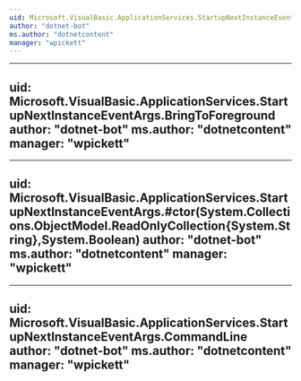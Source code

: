 ```yaml
---
uid: Microsoft.VisualBasic.ApplicationServices.StartupNextInstanceEventArgs
author: "dotnet-bot"
ms.author: "dotnetcontent"
manager: "wpickett"
---
```


---
uid: Microsoft.VisualBasic.ApplicationServices.StartupNextInstanceEventArgs.BringToForeground
author: "dotnet-bot"
ms.author: "dotnetcontent"
manager: "wpickett"
---

---
uid: Microsoft.VisualBasic.ApplicationServices.StartupNextInstanceEventArgs.#ctor(System.Collections.ObjectModel.ReadOnlyCollection{System.String},System.Boolean)
author: "dotnet-bot"
ms.author: "dotnetcontent"
manager: "wpickett"
---

---
uid: Microsoft.VisualBasic.ApplicationServices.StartupNextInstanceEventArgs.CommandLine
author: "dotnet-bot"
ms.author: "dotnetcontent"
manager: "wpickett"
---
